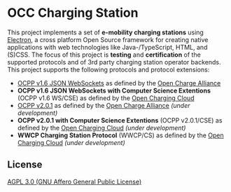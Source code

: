 # OCC Charging Station

This project implements a set of **e-mobility charging stations** using [Electron](https://www.electronjs.org), a cross platform Open Source framework for creating native applications with web technologies like Java-/TypeScript, HTML, and (S)CSS. The focus of this project is **testing** and **certification** of the supported protocols and of 3rd party charging station operator backends. This project supports the following protocols and protocol extensions:

- [OCPP v1.6 JSON WebSockets](https://www.openchargealliance.org/protocols/ocpp-16/) as defined by the [Open Charge Alliance](https://www.openchargealliance.org)
- **OCPP v1.6 JSON WebSockets with Computer Science Extentions** (OCPP v1.6 WS/CSE) as defined by the [Open Charging Cloud](https://github.com/OpenChargingCloud)
- [OCPP v2.0.1](https://www.openchargealliance.org/protocols/ocpp-201/) as defined by the [Open Charge Alliance](https://www.openchargealliance.org) *(under development)*
- **OCPP v2.0.1 with Computer Science Extentions** (OCPP v2.0.1/CSE) as defined by the [Open Charging Cloud](https://github.com/OpenChargingCloud) *(under development)*
- **WWCP Charging Station Protocol** (WWCP/CS) as defined by the [Open Charging Cloud](https://github.com/OpenChargingCloud) *(under development)*

## License

[AGPL 3.0 (GNU Affero General Public License)](LICENSE)
